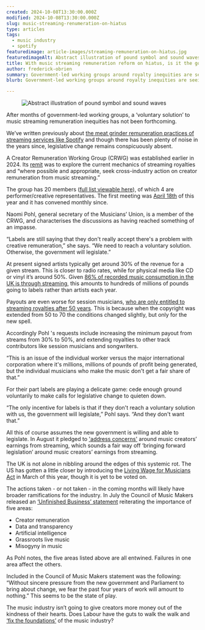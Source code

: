 ```yaml
---
created: 2024-10-08T13:30:00.000Z
modified: 2024-10-08T13:30:00.000Z
slug: music-streaming-renumeration-on-hiatus
type: articles
tags:
  - music industry
  - spotify
featuredimage: article-images/streaming-remuneration-on-hiatus.jpg
featuredimageAlt: Abstract illustration of pound symbol and sound waves
title: With music streaming remuneration reform on hiatus, is it the government’s cue to step in?
author: frederick-obrien
summary: Government-led working groups around royalty inequities are seeing labels dig in their heels. Labour have a layup political win in front of them, if they have the guts to take it
blurb: Government-led working groups around royalty inequities are seeing labels dig in their heels. Labour have a layup political win in front of them, if they have the guts to take it

---
```


<figure class="wide">
  <img src="article-images/streaming-remuneration-on-hiatus.jpg" alt="Abstract illustration of pound symbol and sound waves" />
  <figcaption></figcaption>
</figure>

After months of government-led working groups, a ‘voluntary solution’ to music streaming remuneration inequities has not been forthcoming.

We’ve written previously about [the meat grinder remuneration practices of streaming services like Spotify](https://audioxide.com/articles/what-would-a-music-streaming-minimum-wage-look-like/) and though there has been plenty of noise in the years since, legislative change remains conspicuously absent.

A Creator Remuneration Working Group (CRWG) was established earlier in 2024. Its [remit](https://assets.publishing.service.gov.uk/media/65d37f420f4eb10064a98169/Creator_Remuneration_Working_Group_-_ToR.pdf) was to explore the current mechanics of streaming royalties and “where possible and appropriate, seek cross-industry action on creator remuneration from music streaming.”

The group has 20 members ([full list viewable here](https://assets.publishing.service.gov.uk/media/65d37f340f4eb1ec90a981ef/Creator_Remuneration_Working_Group__CRWG__-_Membership--.pdf)), of which 4 are performer/creative representatives. The first meeting was [April 18th](https://councilmusicmakers.org/creator-remuneration-working-group-cmm-opening-statement/) of this year and it has convened monthly since.

Naomi Pohl, general secretary of the Musicians’ Union, is a member of the CRWG, and characterises the discussions as having reached something of an impasse.  

“Labels are still saying that they don't really accept there's a problem with creative remuneration,” she says. “We need to reach a voluntary solution. Otherwise, the government will legislate.”

At present signed artists typically get around 30% of the revenue for a given stream. This is closer to radio rates, while for physical media like CD or vinyl it’s around 50%. Given [86% of recorded music consumption in the UK is through streaming](https://www.bpi.co.uk/media/3742/bpi-streaming-report-2023.pdf), this amounts to hundreds of millions of pounds going to labels rather than artists each year.

Payouts are even worse for session musicians, [who are only entitled to streaming royalties after 50 years](https://musiciansunion.org.uk/working-performing/recording-and-broadcasting/music-copyright-performers-rights-in-sound-recordings/session-fund). This is because when the copyright was extended from 50 to 70 the conditions changed slightly, but only for the new spell.

Accordingly Pohl 's requests include increasing the minimum payout from streams from 30% to 50%, and extending royalties to other track contributors like session musicians and songwriters.

“This is an issue of the individual worker versus the major international corporation where it's millions, millions of pounds of profit being generated, but the individual musicians who make the music don't get a fair share of that.”

For their part labels are playing a delicate game: cede enough ground voluntarily to make calls for legislative change to quieten down.

“The only incentive for labels is that if they don't reach a voluntary solution with us, the government will legislate,” Pohl says. “And they don't want that.”

All this of course assumes the new government is willing and able to legislate. In August it pledged to ['address concerns'](https://www.musicweek.com/digital/read/uk-government-to-address-concerns-around-music-creators-earnings-from-streaming/090230) around music creators’ earnings from streaming, which sounds a fair way off ‘bringing forward legislation’ around music creators’ earnings from streaming. 

The UK is not alone in nibbling around the edges of this systemic rot. The US has gotten a little closer by introducing the [Living Wage for Musicians Act](https://weareumaw.org/make-streaming-pay#:~:text=The%20Living%20Wage%20for%20Musicians%20Act%20makes%20use%20of%20these,streaming%20for%20the%20first%20time.&text=Artists%20may%20receive%2015%2D50,in%20addition%20to%20existing%20payments.) in March of this year, though it is yet to be voted on.

The actions taken - or not taken - in the coming months will likely have broader ramifications for the industry. In July the Council of Music Makers released an [‘Unfinished Business’ statement](https://councilmusicmakers.org/wp-content/uploads/2024/07/CMM-musicmakeragenda-summer2024.pdf) reiterating the importance of five areas:

- Creator remuneration
- Data and transparency
- Artificial intelligence
- Grassroots live music
- Misogyny in music

As Pohl notes, the five areas listed above are all entwined. Failures in one area affect the others.

Included in the Council of Music Makers statement was the following: “Without sincere pressure from the new government and Parliament to bring about change, we fear the past four years of work will amount to nothing.” This seems to be the state of play.

The music industry isn’t going to give creators more money out of the kindness of their hearts. Does Labour have the guts to walk the walk and [‘fix the foundations’](https://www.theguardian.com/politics/article/2024/jul/17/starmer-pledges-to-fix-the-foundations-of-the-country-in-labours-kings-speech) of the music industry?